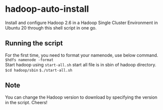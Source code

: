 # hadoop-auto-install
Install and configure Hadoop 2.6 in a Hadoop Single Cluster Environment in Ubuntu 20 through this shell script in one go. 
## Running the script
For the first time, you need to format your namenode, use below command. 
```$hdfs namenode -format```  
Start hadoop using 
```start-all.sh``` 
start all file is in sbin of hadoop directory. 
```$cd hadoop/sbin```
```$./start-all.sh```
## Note
You can change the Hadoop version to download by specifying the version in the script.
Cheers!

